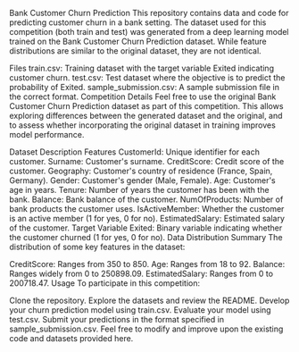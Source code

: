 Bank Customer Churn Prediction
This repository contains data and code for predicting customer churn in a bank setting. The dataset used for this competition (both train and test) was generated from a deep learning model trained on the Bank Customer Churn Prediction dataset. While feature distributions are similar to the original dataset, they are not identical.

Files
train.csv: Training dataset with the target variable Exited indicating customer churn.
test.csv: Test dataset where the objective is to predict the probability of Exited.
sample_submission.csv: A sample submission file in the correct format.
Competition Details
Feel free to use the original Bank Customer Churn Prediction dataset as part of this competition. This allows exploring differences between the generated dataset and the original, and to assess whether incorporating the original dataset in training improves model performance.

Dataset Description
Features
CustomerId: Unique identifier for each customer.
Surname: Customer's surname.
CreditScore: Credit score of the customer.
Geography: Customer's country of residence (France, Spain, Germany).
Gender: Customer's gender (Male, Female).
Age: Customer's age in years.
Tenure: Number of years the customer has been with the bank.
Balance: Bank balance of the customer.
NumOfProducts: Number of bank products the customer uses.
IsActiveMember: Whether the customer is an active member (1 for yes, 0 for no).
EstimatedSalary: Estimated salary of the customer.
Target Variable
Exited: Binary variable indicating whether the customer churned (1 for yes, 0 for no).
Data Distribution Summary
The distribution of some key features in the dataset:

CreditScore: Ranges from 350 to 850.
Age: Ranges from 18 to 92.
Balance: Ranges widely from 0 to 250898.09.
EstimatedSalary: Ranges from 0 to 200718.47.
Usage
To participate in this competition:

Clone the repository.
Explore the datasets and review the README.
Develop your churn prediction model using train.csv.
Evaluate your model using test.csv.
Submit your predictions in the format specified in sample_submission.csv.
Feel free to modify and improve upon the existing code and datasets provided here.
